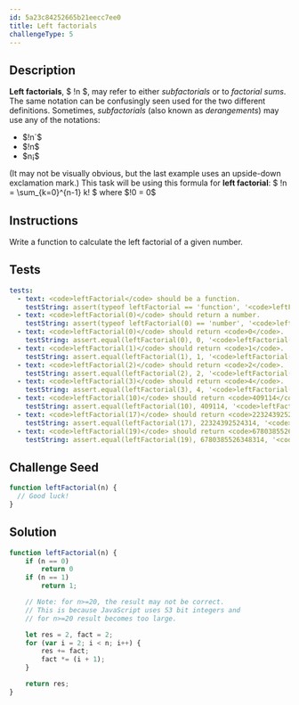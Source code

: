 ```yaml
---
id: 5a23c84252665b21eecc7ee0
title: Left factorials
challengeType: 5
---
```


## Description
<section id='description'>
<b>Left factorials</b>,  $ !n $,  may refer to either  <i>subfactorials</i>  or to  <i>factorial sums</i>. The same notation can be confusingly seen used for the two different definitions. Sometimes,  <i>subfactorials</i>  (also known as <i>derangements</i>)  may use any of the notations:
<ul>
  <li>$!n`$</li>
  <li>$!n$</li>
  <li>$n¡$</li>
</ul>
(It may not be visually obvious, but the last example uses an upside-down exclamation mark.) This task will be using this formula for <b>left factorial</b>:
$ !n = \sum_{k=0}^{n-1} k! $
where $!0 = 0$
</section>

## Instructions
<section id='instructions'>
Write a function to calculate the left factorial of a given number.
</section>

## Tests
<section id='tests'>

``` yml
tests:
  - text: <code>leftFactorial</code> should be a function.
    testString: assert(typeof leftFactorial == 'function', '<code>leftFactorial</code> should be a function.');
  - text: <code>leftFactorial(0)</code> should return a number.
    testString: assert(typeof leftFactorial(0) == 'number', '<code>leftFactorial(0)</code> should return a number.');
  - text: <code>leftFactorial(0)</code> should return <code>0</code>.
    testString: assert.equal(leftFactorial(0), 0, '<code>leftFactorial(0)</code> should return <code>0</code>.');
  - text: <code>leftFactorial(1)</code> should return <code>1</code>.
    testString: assert.equal(leftFactorial(1), 1, '<code>leftFactorial(1)</code> should return <code>1</code>.');
  - text: <code>leftFactorial(2)</code> should return <code>2</code>.
    testString: assert.equal(leftFactorial(2), 2, '<code>leftFactorial(2)</code> should return <code>2</code>.');
  - text: <code>leftFactorial(3)</code> should return <code>4</code>.
    testString: assert.equal(leftFactorial(3), 4, '<code>leftFactorial(3)</code> should return <code>4</code>.');
  - text: <code>leftFactorial(10)</code> should return <code>409114</code>.
    testString: assert.equal(leftFactorial(10), 409114, '<code>leftFactorial(10)</code> should return <code>409114</code>.');
  - text: <code>leftFactorial(17)</code> should return <code>22324392524314</code>.
    testString: assert.equal(leftFactorial(17), 22324392524314, '<code>leftFactorial(17)</code> should return <code>22324392524314</code>.');
  - text: <code>leftFactorial(19)</code> should return <code>6780385526348314</code>.
    testString: assert.equal(leftFactorial(19), 6780385526348314, '<code>leftFactorial(19)</code> should return <code>6780385526348314</code>.');
```

</section>

## Challenge Seed
<section id='challengeSeed'>
<div id='js-seed'>

```js
function leftFactorial(n) {
  // Good luck!
}
```

</div>
</section>

## Solution
<section id='solution'>

```js
function leftFactorial(n) {
    if (n == 0)
        return 0
    if (n == 1)
        return 1;

    // Note: for n>=20, the result may not be correct.
    // This is because JavaScript uses 53 bit integers and
    // for n>=20 result becomes too large.

    let res = 2, fact = 2;
    for (var i = 2; i < n; i++) {
        res += fact;
        fact *= (i + 1);
    }

    return res;
}
```

</section>
